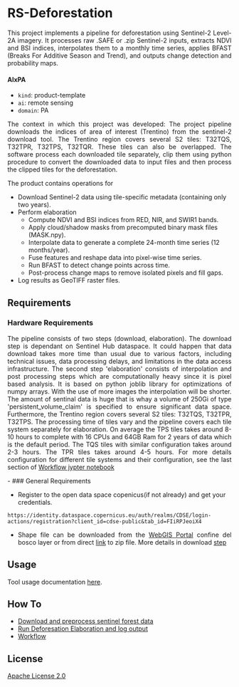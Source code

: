 # RS-Deforestation

<p align="justify">This project implements a pipeline for deforestation using Sentinel-2 Level-2A imagery. It processes raw .SAFE or .zip Sentinel-2 inputs, extracts NDVI and BSI indices, interpolates them to a monthly time series, applies BFAST (Breaks For Additive Season and Trend), and outputs change detection and probability maps.</p>

#### AIxPA

- `kind`: product-template
- `ai`: remote sensing
- `domain`: PA

<p align="justify">The context in which this project was developed: The project pipeline downloads the indices of area of interest (Trentino) from the sentinel-2 download tool. The Trentino region covers several S2 tiles: T32TQS, T32TPR, T32TPS, T32TQR. These tiles can also be overlapped. The software process each downloaded tile separately, clip them using python procedure to convert the downloaded data to input files and then process the clipped tiles for the deforestation.</p>

The product contains operations for

- Download Sentinel-2 data using tile-specific metadata (containing only two years).
- Perform elaboration
  - Compute NDVI and BSI indices from RED, NIR, and SWIR1 bands.
  - Apply cloud/shadow masks from precomputed binary mask files (MASK.npy).
  - Interpolate data to generate a complete 24-month time series (12 months/year).
  - Fuse features and reshape data into pixel-wise time series.
  - Run BFAST to detect change points across time.
  - Post-process change maps to remove isolated pixels and fill gaps.
- Log results as GeoTIFF raster files.

## Requirements

### Hardware Requirements

<p align="justify">The pipeline consists of two steps (download, elaboration). The download step is dependant on Sentinel Hub dataspace. It could happen that data download takes more time than usual due to various factors, including technical issues, data processing delays, and limitations in the data access infrastructure. The second step 'elaboration' consists of interpolation and post processing steps which are computationally heavy since it is pixel based analysis. It is based on python joblib library for optimizations of numpy arrays. With the use of more images the interpolation will be shorter. The amount of sentinal data is huge that is whay a volume of 250Gi of type 'persistent_volume_claim' is specified to ensure significant data space. Furthermore, the Trentino region covers several S2 tiles: T32TQS, T32TPR, T32TPS. The processing time of tiles vary and the pipeline covers each tile system separately for elaboration. On average the TPS tiles takes around 8-10 hours to complete with 16 CPUs and 64GB Ram for 2 years of data which is the default period. The TQS tiles with similar configuration takes around 2-3 hours. The TPR tiles takes around 4-5 hours. For more details configuration for different tile systems and their configuration, see the last section of <a href="./src/workflow.ipynb">Workflow jypter notebook</a></p>
-
### General Requirements

- Register to the open data space copenicus(if not already) and get your credentials.

```
https://identity.dataspace.copernicus.eu/auth/realms/CDSE/login-actions/registration?client_id=cdse-public&tab_id=FIiRPJeoiX4
```

- <p align="justify">Shape file can be downloaded from the <a href="https://webgis.provincia.tn.it/">WebGIS Portal</a> confine del bosco layer or from direct <a href="https://siatservices.provincia.tn.it/idt/vector/p_TN_3d0874bc-7b9e-4c95-b885-0f7c610b08fa.zip">link</a> to zip file. More details in download <a href="./docs/howto/download.md">step</a></p>

## Usage

Tool usage documentation [here](./docs/usage.md).

## How To

- [Download and preprocess sentinel forest data](./docs/howto/download.md)
- [Run Deforesation Elaboration and log output ](./docs/howto/elaborate.md)
- [Workflow](./docs/howto/workflow.md)

## License

[Apache License 2.0](./LICENSE)
